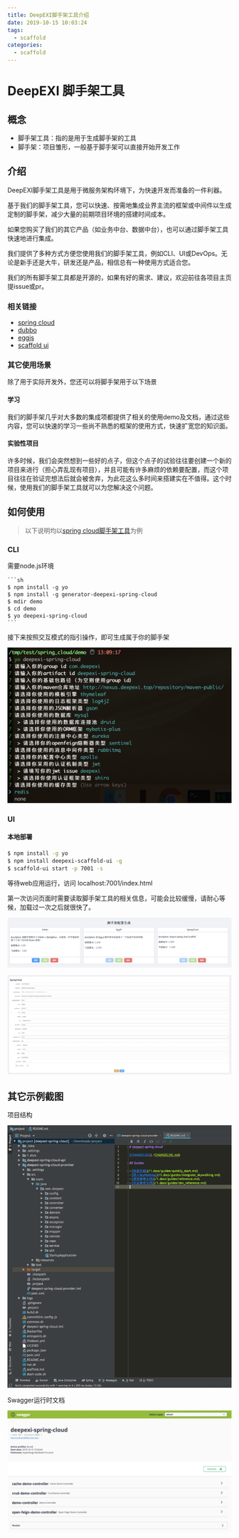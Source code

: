 ```yaml
---
title: DeepEXI脚手架工具介绍
date: 2019-10-15 10:03:24
tags:
  - scaffold
categories:
  - scaffold
---
```


# DeepEXI 脚手架工具

## 概念

- 脚手架工具：指的是用于生成脚手架的工具
- 脚手架：项目雏形，一般基于脚手架可以直接开始开发工作

## 介绍

DeepEXI脚手架工具是用于微服务架构环境下，为快速开发而准备的一件利器。

基于我们的脚手架工具，您可以快速、按需地集成业界主流的框架或中间件以生成定制的脚手架，减少大量的前期项目环境的搭建时间成本。

如果您购买了我们的其它产品（如业务中台、数据中台），也可以通过脚手架工具快速地进行集成。

我们提供了多种方式方便您使用我们的脚手架工具，例如CLI、UI或DevOps。无论是新手还是大牛，研发还是产品，相信总有一种使用方式适合您。

我们的所有脚手架工具都是开源的，如果有好的需求、建议，欢迎前往各项目主页提issue或pr。

### 相关链接

- [spring cloud](https://github.com/deepexi/generator-deepexi-spring-cloud)
- [dubbo](https://github.com/deepexi/generator-deepexi-dubbo)
- [eggjs](https://github.com/deepexi/generator-deepexi-eggjs)
- [scaffold ui](https://github.com/deepexi/deepexi-scaffold-ui)

### 其它使用场景

除了用于实际开发外，您还可以将脚手架用于以下场景

#### 学习

我们的脚手架几乎对大多数的集成项都提供了相关的使用demo及文档，通过这些内容，您可以快速的学习一些尚不熟悉的框架的使用方式，快速扩宽您的知识面。

#### 实验性项目

许多时候，我们会突然想到一些好的点子，但这个点子的试验往往要创建一个新的项目来进行（担心弄乱现有项目），并且可能有许多麻烦的依赖要配置，而这个项目往往在验证完想法后就会被舍弃，为此花这么多时间来搭建实在不值得。这个时候，使用我们的脚手架工具就可以为您解决这个问题。

## 如何使用

> 以下说明均以[spring cloud脚手架工具](https://github.com/deepexi/generator-deepexi-spring-cloud)为例

### CLI

需要node.js环境

    ```sh
    $ npm install -g yo
    $ npm install -g generator-deepexi-spring-cloud
    $ mdir demo
    $ cd demo
    $ yo deepexi-spring-cloud
    ```

接下来按照交互模式的指引操作，即可生成属于你的脚手架

![scaffold cli](https://raw.githubusercontent.com/xiangtch/blog/master/source/_posts/image/scaffold_cli.jpg)

### UI

#### 本地部署

```sh
$ npm install -g yo
$ npm install deepexi-scaffold-ui -g
$ scaffold-ui start -p 7001 -s
```

等待web应用运行，访问 localhost:7001/index.html

第一次访问页面时需要读取脚手架工具的相关信息，可能会比较缓慢，请耐心等候，加载过一次之后就很快了。

![scaffold ui index](https://raw.githubusercontent.com/xiangtch/blog/master/source/_posts/image/scaffold_ui_index.jpg)

![scaffold ui sc](https://raw.githubusercontent.com/xiangtch/blog/master/source/_posts/image/scaffold_ui_sc.jpg)

## 其它示例截图

项目结构

![project structure](https://raw.githubusercontent.com/xiangtch/blog/master/source/_posts/image/project_structure.jpg)

Swagger运行时文档

![swagger](https://raw.githubusercontent.com/xiangtch/blog/master/source/_posts/image/swagger.jpg)


